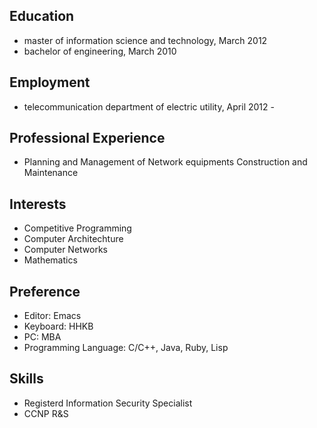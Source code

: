 
## Education
  - master of information science and technology, March 2012
  - bachelor of engineering, March 2010

## Employment
  - telecommunication department of electric utility, April 2012 -

## Professional Experience
  - Planning and Management of Network equipments Construction and Maintenance

## Interests
  - Competitive Programming
  - Computer Architechture
  - Computer Networks
  - Mathematics

## Preference
  - Editor: Emacs
  - Keyboard: HHKB
  - PC: MBA
  - Programming Language: C/C++, Java, Ruby, Lisp

## Skills
  - Registerd Information Security Specialist
  - CCNP R&S
